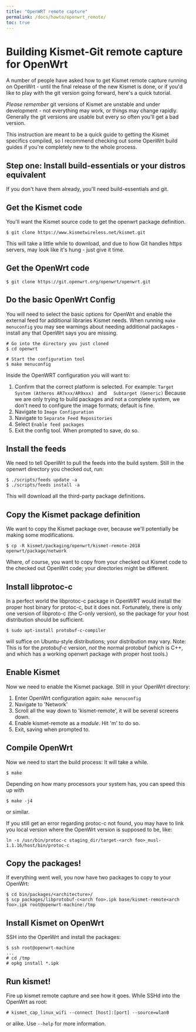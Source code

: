 ```yaml
---
title: "OpenWRT remote capture"
permalink: /docs/howto/openwrt_remote/
toc: true
---
```


# Building Kismet-Git remote capture for OpenWrt

A number of people have asked how to get Kismet remote capture running on OpenWrt - until the final release of the new Kismet is done, or if you'd like to play with the git version going forward, here's a quick tutorial.

*Please remember* git versions of Kismet are unstable and under development - not everything may work, or things may change rapidly.  Generally the git versions are usable but every so often you'll get a bad version.

This instruction are meant to be a quick guide to getting the Kismet specifics compiled, so I recommend checking out some OpenWrt build guides if you're completely new to the whole process.

## Step one: Install build-essentials or your distros equivalent

If you don't have them already, you'll need build-essentials and git.

## Get the Kismet code

You'll want the Kismet source code to get the openwrt package definition.

```
$ git clone https://www.kismetwireless.net/kismet.git
```

This will take a little while to download, and due to how Git handles https servers, may look like it's hung - just give it time.

## Get the OpenWrt code

```
$ git clone https://git.openwrt.org/openwrt/openwrt.git
```

## Do the basic OpenWrt Config

You will need to select the basic options for OpenWrt and enable the external feed for additional libraries Kismet needs.  When running `make menuconfig` you may see warnings about needing additional packages - install any that OpenWrt says you are missing.

```
# Go into the directory you just cloned
$ cd openwrt

# Start the configuration tool
$ make menuconfig
```

Inside the OpenWRT configuration you will want to:

1. Confirm that the correct platform is selected. For example: 
   `Target System (Atheros AR7xxx/AR9xxx) `
   and
   `  Subtarget (Generic)`
   Because we are only trying to build packages and not a complete system, we don't need to configure the image formats; default is fine.
2. Navigate to `Image Configuration`
3. Navigate to `Separate Feed Repositories`
4. Select `Enable feed packages`
5. Exit the config tool.  When prompted to save, do so.

## Install the feeds

We need to tell OpenWrt to pull the feeds into the build system.  Still in the openwrt directory you checked out, run:

```
$ ./scripts/feeds update -a
$ ./scripts/feeds install -a
```

This will download all the third-party package definitions.

## Copy the Kismet package definition

We want to copy the Kismet package over, because we'll potentially be making some modifications.

```
$ cp -R kismet/packaging/openwrt/kismet-remote-2018 openwrt/package/network
```

Where, of course, you want to copy from your checked out Kismet code to the checked out OpenWrt code; your directories might be different.

## Install libprotoc-c

In a perfect world the libprotoc-c package in OpenWRT would install the proper host binary for protoc-c, but it does not.  Fortunately, there is only one version of libproto-c (the C-only version), so the package for your host distribution should be sufficient.

```
$ sudo apt-install protobuf-c-compiler
```

will suffice on Ubuntu-style distributions; your distribution may vary.  Note:  This is for the *protobuf-c* version, *not* the normal protobuf (which is C++, and which has a working openwrt package with proper host tools.)

## Enable Kismet

Now we need to enable the Kismet package.  Still in your OpenWrt directory:

1. Enter OpenWrt configuration again:  `make menuconfig`
2. Navigate to 'Network'
3. Scroll all the way down to 'kismet-remote', it will be several screens down.
4. Enable kismet-remote as a *module*.  Hit 'm' to do so.
5. Exit, saving when prompted to.

## Compile OpenWrt

Now we need to start the build process:  It will take a while.

```
$ make
```

Depending on how many processors your system has, you can speed this up with

```
$ make -j4
```

or similar.

If you still get an error regarding protoc-c not found, you may have to link you local version where the OpenWrt version is supposed to be, like:

```
ln -s /usr/bin/protoc-c staging_dir/target-<arch foo>_musl-1.1.16/host/bin/protoc-c
```

## Copy the packages!

If everything went well, you now have two packages to copy to your OpenWrt:
```
$ cd bin/packages/<architecture>/
$ scp packages/libprotobuf-c<arch foo>.ipk base/kismet-remote<arch foo>.ipk root@openwrt-machine:/tmp 
```
## Install Kismet on OpenWrt

SSH into the OpenWrt and install the packages:

```
$ ssh root@openwrt-machine
...
# cd /tmp
# opkg install *.ipk
```

## Run kismet!

Fire up kismet remote capture and see how it goes.  While SSHd into the OpenWrt as root:
```
# kismet_cap_linux_wifi --connect [host]:[port] --source=wlan0
```
or alike. Use `--help` for more information.

